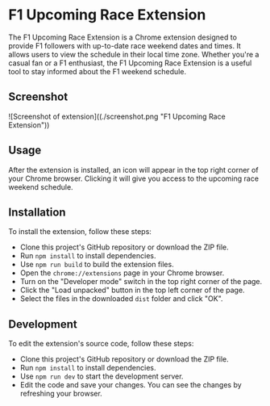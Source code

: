 # F1 Upcoming Race Extension

The F1 Upcoming Race Extension is a Chrome extension designed to provide F1 followers with up-to-date race weekend dates and times. It allows users to view the schedule in their local time zone. Whether you're a casual fan or a F1 enthusiast, the F1 Upcoming Race Extension is a useful tool to stay informed about the F1 weekend schedule.

## Screenshot

![Screenshot of extension]((./screenshot.png "F1 Upcoming Race Extension"))

## Usage

After the extension is installed, an icon will appear in the top right corner of your Chrome browser. Clicking it will give you access to the upcoming race weekend schedule.

## Installation

To install the extension, follow these steps:

- Clone this project's GitHub repository or download the ZIP file.
- Run `npm install` to install dependencies.
- Use `npm run build` to build the extension files.
- Open the `chrome://extensions` page in your Chrome browser.
- Turn on the "Developer mode" switch in the top right corner of the page.
- Click the "Load unpacked" button in the top left corner of the page.
- Select the files in the downloaded `dist` folder and click "OK".

## Development

To edit the extension's source code, follow these steps:

- Clone this project's GitHub repository or download the ZIP file.
- Run `npm install` to install dependencies.
- Use `npm run dev` to start the development server.
- Edit the code and save your changes. You can see the changes by refreshing your browser.
